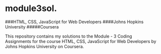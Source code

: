 # module3sol.
###HTML, CSS, JavaScript for Web Developers ####Johns Hopkins University #####Coursera

This repository contains my solutions to the Module - 3 Coding Assignments for the course HTML, CSS, JavaScript for Web Developers by Johns Hopkins University on Coursera.
